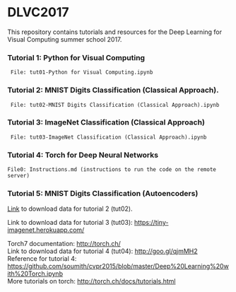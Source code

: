 # DLVC2017

This repository contains tutorials and resources for the Deep Learning for Visual Computing summer school 2017.

### Tutorial 1: Python for Visual Computing
     File: tut01-Python for Visual Computing.ipynb
     
### Tutorial 2: MNIST Digits Classification (Classical Approach).
     File: tut02-MNIST Digits Classification (Classical Approach).ipynb

### Tutorial 3: ImageNet Classification (Classical Approach)
     File: tut03-ImageNet Classification (Classical Approach).ipynb

### Tutorial 4: Torch for Deep Neural Networks
    File0: Instructions.md (instructions to run the code on the remote server)
    
### Tutorial 5: MNIST Digits Classification (Autoencoders)
    

[Link](http://yann.lecun.com/exdb/mnist/) to download data for tutorial 2 (tut02).

Link to download data for tutorial 3 (tut03): https://tiny-imagenet.herokuapp.com/

Torch7 documentation: http://torch.ch/  <br />
Link to download data for tutorial 4 (tut04): http://goo.gl/qjmMH2  <br />
Reference for tutorial 4: https://github.com/soumith/cvpr2015/blob/master/Deep%20Learning%20with%20Torch.ipynb <br />
More tutorials on torch: http://torch.ch/docs/tutorials.html
